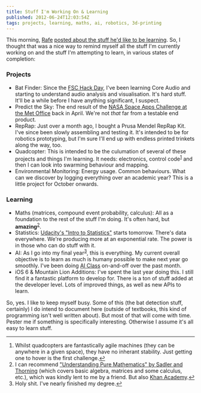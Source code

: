 ```yaml
---
title: Stuff I'm Working On & Learning
published: 2012-06-24T12:03:54Z
tags: projects, learning, maths, ai, robotics, 3d-printing
---
```


This morning, [Rafe](http://rc3.org/) [posted about the stuff he'd like to be learning](http://rc3.org/2012/06/23/stuff-i-needwant-to-spend-time-learning/). So, I thought that was a nice way to remind myself all the stuff I'm currently working on and the stuff I'm attempting to learn, in various states of completion:

### Projects

* Bat Finder: Since the [FSC Hack Day](http://nickcharlton.net/post/bats-hacks-and-fieldwork), I've been learning Core Audio and starting to understand audio analysis and visualisation. It's hard stuff. It'll be a while before I have anything significant, I suspect.
* Predict the Sky: The end result of the [NASA Space Apps Challenge at the Met Office](http://nickcharlton.net/post/nasa-space-apps-challenge-predict-the-sky) back in April. We're not *that* far from a testable end product.
* RepRap: Just over a month ago, I bought a Prusa Mendel RepRap Kit. I've since been slowly assembling and testing it. It's intended to be for robotics prototyping, but I'm sure I'll end up with endless printed trinkets along the way, too.
* Quadcopter: This is intended to be the culumation of several of these projects and things I'm learning. It needs: electronics, control code<sup><a href="#footnote_quad_1" id="identifier_quad_1" class="footnote-link">1</a></sup> and then I can look into swarming behaviour and mapping.
* Environmental Monitoring: Energy usage. Common behaviours. What can we discover by logging everything over an academic year? This is a little project for October onwards.

### Learning

* Maths (matrices, compound event probability, calculus): All as a foundation to the rest of the stuff I'm doing. It's often hard, but **amazing**<sup><a href="#footnote_maths_2" id="identifier_maths_2" class="footnote-link">2</a></sup>.
* Statistics: [Udacity's "Intro to Statistics"](http://www.udacity.com/overview/Course/st101/CourseRev/1) starts tomorrow. There's data everywhere. We're producing more at an exponential rate. The power is in those who can do stuff with it.
* AI: As I go into my final year<sup><a href="#footnote_degree_3" id="identifier_degree_3" class="footnote-link">3</a></sup>, this is everything. My current overall objective is to learn as much is humany possible to make next year go smoothly. I've been doing [AI Class](https://www.ai-class.com/) on-and-off over the past month.
* iOS 6 & Mountain Lion Additions: I've spent the last year doing this. I still find it a fantastic platform to develop for. There is a ton of stuff added at the developer level. Lots of improved things, as well as new APIs to learn.

So, yes. I like to keep myself busy. Some of this (the bat detection stuff, certainly) I do intend to document here (outside of textbooks, this kind of programming isn't well written about). But most of that will come with time. Pester me if something is specifically interesting. Otherwise I assume it's all easy to learn stuff.

---
<ol class="footnotes">
    <li id="footnote_quad_1">Whilst quadcopters are fantastically agile machines (they can be anywhere in a given space), they have no inherant stability. Just getting one to hover is the first challenge.<a href="#identifier_quad_1">↩</a></li>
    <li id="footnote_maths_2">I can recommend <a href="http://www.amazon.co.uk/gp/product/0199142432/ref=as_li_ss_tl?ie=UTF8&tag=nisbl-21&linkCode=as2&camp=1634&creative=19450&creativeASIN=0199142432">"Understanding Pure Mathematics" by Sadler and Thorning</a> (which covers basic algebra, matrices and some calculus, etc.), which was kindly lent to me by a friend. But also <a href="http://www.khanacademy.org/">Khan Academy</a>.<a href="#identifier_maths_2">↩</a></li>
    <li id="footnote_degree_3">Holy shit. I've nearly finished my degree.<a href="#identifier_degree_3">↩</a></li>
</ol>

